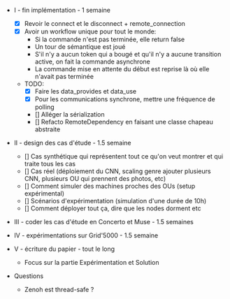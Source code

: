 - I - fin implémentation - 1 semaine
  - [x] Revoir le connect et le disconnect + remote_connection
  - [x] Avoir un workflow unique pour tout le monde:
    - Si la commande n'est pas terminée, elle return false
    - Un tour de sémantique est joué
    - S'il n'y a aucun token qui a bougé et qu'il n'y a aucune transition active,
    on fait la commande asynchrone
    - La commande mise en attente du début est reprise là où elle n'avait pas terminée
  - TODO:
    - [x] Faire les data_provides et data_use
    - [x] Pour les communications synchrone, mettre une fréquence de polling
    - [] Alléger la sérialization
    - [] Refacto RemoteDependency en faisant une classe chapeau abstraite

- II - design des cas d'étude - 1.5 semaine
  - [] Cas synthétique qui représentent tout ce qu'on veut montrer et qui traite tous les cas
  - [] Cas réel (déploiement du CNN, scaling genre ajouter plusieurs CNN, plusieurs OU qui prennent des photos, etc)
  - [] Comment simuler des machines proches des OUs (setup expérimental)
  - [] Scénarios d'expérimentation (simulation d'une durée de 10h)
  - [] Comment déployer tout ça, dire que les nodes dorment etc
- III - coder les cas d'étude en Concerto et Muse - 1.5 semaines
- IV - expérimentations sur Grid'5000 - 1.5 semaine
- V - écriture du papier - tout le long
  - Focus sur la partie Expérimentation et Solution

- Questions
  - Zenoh est thread-safe ?